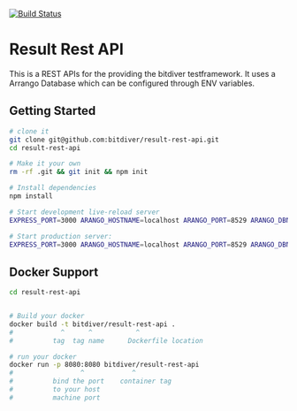[![Build Status](https://travis-ci.org/bitdiver/result-rest-api.svg?branch=master)](https://travis-ci.org/bitdiver/result-rest-api)

Result Rest API
==================================

This is a REST APIs for the providing the bitdiver testframework. It uses a Arrango Database which can be configured through ENV variables.


Getting Started
---------------

```sh
# clone it
git clone git@github.com:bitdiver/result-rest-api.git
cd result-rest-api

# Make it your own
rm -rf .git && git init && npm init

# Install dependencies
npm install

# Start development live-reload server
EXPRESS_PORT=3000 ARANGO_HOSTNAME=localhost ARANGO_PORT=8529 ARANGO_DBNAME=_system ARANGO_USERNAME=root ARANGO_PASSWORD= npm run dev

# Start production server:
EXPRESS_PORT=3000 ARANGO_HOSTNAME=localhost ARANGO_PORT=8529 ARANGO_DBNAME=_system ARANGO_USERNAME=root ARANGO_PASSWORD= npm start

```
Docker Support
------
```sh
cd result-rest-api


# Build your docker
docker build -t bitdiver/result-rest-api .
#            ^      ^           ^
#          tag  tag name      Dockerfile location

# run your docker
docker run -p 8080:8080 bitdiver/result-rest-api
#                 ^            ^
#          bind the port    container tag
#          to your host
#          machine port

```
